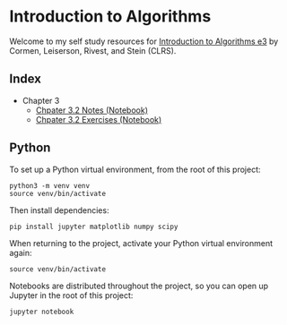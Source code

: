 # Introduction to Algorithms

Welcome to my self study resources for [Introduction to Algorithms e3](https://mitpress.mit.edu/9780262533058/introduction-to-algorithms/) by Cormen, Leiserson, Rivest, and Stein (CLRS).

## Index

* Chapter 3
  * [Chpater 3.2 Notes (Notebook)](./chapter_03/c03s02_notes.ipynb)
  * [Chpater 3.2 Exercises (Notebook)](./chapter_03/c03s02_exercises.ipynb)

## Python

To set up a Python virtual environment, from the root of this project:

```
python3 -m venv venv
source venv/bin/activate
```

Then install dependencies:

```
pip install jupyter matplotlib numpy scipy
```

When returning to the project, activate your Python virtual environment again:

```
source venv/bin/activate
```

Notebooks are distributed throughout the project, so you can open up Jupyter in the root of this project:

```
jupyter notebook
```

